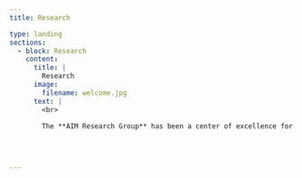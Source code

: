 ```yaml
---
title: Research

type: landing
sections:
  - block: Research
    content:
      title: |
        Research
      image:
        filename: welcome.jpg
      text: |
        <br>
        
        The **AIM Research Group** has been a center of excellence for Microelectronic research, teaching, and practice since its founding in 2016.
  
 


---
```

